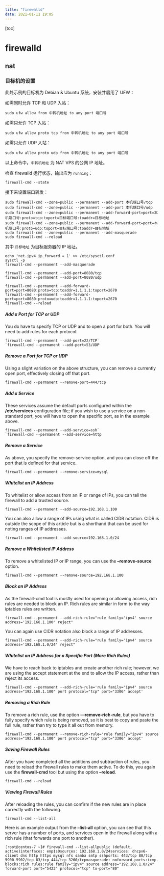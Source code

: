 ```yaml
---
title: "firewalld"
date: 2021-01-11 19:05
---
```

[toc]



# firewalld



## nat

### 目标机的设置

此处示例的目标机为 Debian & Ubuntu 系统，安装并启用了 UFW：

如需同时允许 TCP 和 UDP 入站：

```
sudo ufw allow from 中转机地址 to any port 端口号
```

如需只允许 TCP 入站：

```
sudo ufw allow proto tcp from 中转机地址 to any port 端口号
```

如需只允许 UDP 入站：

```
sudo ufw allow proto udp from 中转机地址 to any port 端口号
```

以上命令中，`中转机地址` 为 NAT VPS 的公网 IP 地址。



检查 firewalld 运行状态，输出应为 `running`：

```
firewall-cmd --state
```

接下来设置端口转发：

```
sudo firewall-cmd --zone=public --permanent --add-port 本机端口号/tcp
sudo firewall-cmd --zone=public --permanent --add-port 本机端口号/udp
sudo firewall-cmd --zone=public --permanent --add-forward-port=port=本机端口号:proto=tcp:toport=目标端口号:toaddr=目标地址
sudo firewall-cmd --zone=public --permanent --add-forward-port=port=本机端口号:proto=udp:toport=目标端口号:toaddr=目标地址
sudo firewall-cmd --zone=public --permanent --add-masquerade
sudo firewall-cmd --reload
```

其中 `目标地址` 为目标服务器的 IP 地址。

```
echo 'net.ipv4.ip_forward = 1' >> /etc/sysctl.conf
sysctl -p
firewall-cmd --permanent --add-masquerade

firewall-cmd --permanent --add-port=8080/tcp
firewall-cmd --permanent --add-port=8080/udp

firewall-cmd --permanent --add-forward-port=port=8080:proto=tcp:toaddr=1.1.1.1:toport=2670
firewall-cmd --permanent --add-forward-port=port=8080:proto=udp:toaddr=1.1.1.1:toport=2670
firewall-cmd --reload
```









##### **Add a Port for TCP or UDP**

You do have to specify TCP or UDP and to open a port for both. You will need to add rules for each protocol.

```
firewall-cmd --permanent --add-port=22/TCP`
`firewall-cmd --permanent --add-port=53/UDP
```

##### **Remove a Port for TCP or UDP**

Using a slight variation on the above structure, you can remove a currently open port, effectively closing off that port.

```
firewall-cmd --permanent --remove-port=444/tcp
```

##### **Add a Service**

These services assume the default ports configured within the **/etc/services** configuration file; if you wish to use a service on a non-standard port, you will have to open the specific port, as in the example above.

```
firewall-cmd --permanent --add-service=ssh`
`firewall-cmd --permanent --add-service=http
```

##### **Remove a Service**

As above, you specify the remove-service option, and you can close off the port that is defined for that service.

```
firewall-cmd --permanent --remove-service=mysql
```

##### **Whitelist an IP Address**

To whitelist or allow access from an IP or range of IPs, you can tell the firewall to add a trusted source.

```
firewall-cmd --permanent --add-source=192.168.1.100
```

You can also allow a range of IPs using what is called CIDR notation. CIDR is outside the scope of this article but is a shorthand that can be used for noting ranges of IP addresses.

```
firewall-cmd --permanent --add-source=192.168.1.0/24
```

##### **Remove a Whitelisted IP Address**

To remove a whitelisted IP or IP range, you can use the **–remove-source** option.

```
firewall-cmd --permanent --remove-source=192.168.1.100
```

##### **Block an IP Address**

As the firewall-cmd tool is mostly used for opening or allowing access, rich rules are needed to block an IP. Rich rules are similar in form to the way iptables rules are written.

```
firewall-cmd --permanent --add-rich-rule="rule family='ipv4' source address='192.168.1.100' reject"
```

You can again use CIDR notation also block a range of IP addresses.

```
firewall-cmd --permanent --add-rich-rule="rule family='ipv4' source address='192.168.1.0/24' reject"
```

##### **Whitelist an IP Address for a Specific Port (More Rich Rules)**

We have to reach back to iptables and create another rich rule; however, we are using the accept statement at the end to allow the IP access, rather than reject its access.

```
firewall-cmd --permanent --add-rich-rule='rule family="ipv4" source address="192.168.1.100" port protocol="tcp" port="3306" accept'
```

##### **Removing a Rich Rule**

To remove a rich rule, use the option —**remove-rich-rule**, but you have to fully specify which rule is being removed, so it is best to copy and paste the full rule, rather than try to type it all out from memory.

```
firewall-cmd --permanent --remove-rich-rule='rule family="ipv4" source address="192.168.1.100" port protocol="tcp" port="3306" accept'
```

##### **Saving Firewall Rules**

After you have completed all the additions and subtraction of rules, you need to reload the firewall rules to make them active. To do this, you again use the **firewall-cmd** tool but using the option **–reload**.

```
firewall-cmd --reload
```

##### **Viewing Firewall Rules**

After reloading the rules, you can confirm if the new rules are in place correctly with the following.

```
firewall-cmd --list-all
```

Here is an example output from the **–list-all** option, you can see that this server has a number of ports, and services open in the firewall along with a rich rule (that forwards one port to another).

```
[root@centos-7 ~]# firewall-cmd --list-allpublic (default, active)interfaces: enp1s0sources: 192.168.1.0/24services: dhcpv6-client dns http https mysql nfs samba smtp sshports: 443/tcp 80/tcp 5900-5902/tcp 83/tcp 444/tcp 3260/tcpmasquerade: noforward-ports:icmp-blocks:rich rules:rule family="ipv4" source address="192.168.1.0/24" forward-port port="5423" protocol="tcp" to-port="80"
```